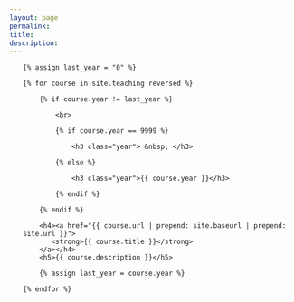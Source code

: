 ```yaml
---
layout: page
permalink:
title:
description:
---
```


<!-- to revive, specify permalink, title, and description -->

<ul class="teaching-posts">

    {% assign last_year = "0" %}

    {% for course in site.teaching reversed %}

        {% if course.year != last_year %}

            <br>

            {% if course.year == 9999 %}

                <h3 class="year"> &nbsp; </h3>

            {% else %}

                <h3 class="year">{{ course.year }}</h3>

            {% endif %}

        {% endif %}

        <h4><a href="{{ course.url | prepend: site.baseurl | prepend: site.url }}">
           <strong>{{ course.title }}</strong>
        </a></h4>
        <h5>{{ course.description }}</h5>

        {% assign last_year = course.year %}

    {% endfor %}

</ul>
